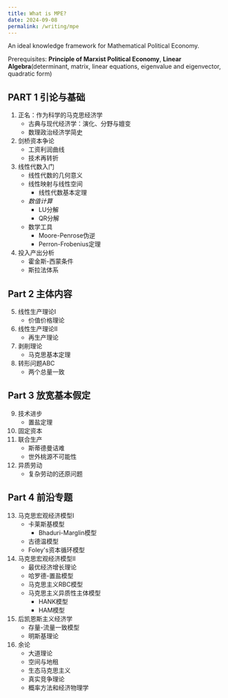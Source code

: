 ```yaml
---
title: What is MPE?
date: 2024-09-08
permalink: /writing/mpe
---
```


An ideal knowledge framework for Mathematical Political Economy.

Prerequisites: **Principle of Marxist Political Economy**, **Linear Algebra**(determinant, matrix, linear equations, eigenvalue and eigenvector, quadratic form)  

## PART 1 引论与基础  

1. 正名：作为科学的马克思经济学
	- 古典与现代经济学：演化、分野与嬗变
	- 数理政治经济学简史
2. 剑桥资本争论
	- 工资利润曲线
	- 技术再转折
3. 线性代数入门
	- 线性代数的几何意义
	- 线性映射与线性空间
		- 线性代数基本定理
	- _数值计算_
		- LU分解
		- QR分解
	- 数学工具
		- Moore-Penrose伪逆
		- Perron-Frobenius定理
4. 投入产出分析
	- 霍金斯-西蒙条件
	- 斯拉法体系  

## Part 2 主体内容  

5. 线性生产理论I
	- 价值价格理论
6. 线性生产理论II
	- 再生产理论
7. 剥削理论
	- 马克思基本定理
8. 转形问题ABC
	- 两个总量一致

## Part 3 放宽基本假定  

9. 技术进步
	- 置盐定理
11. 固定资本
12. 联合生产
	- 斯蒂德曼诘难
	- 世外桃源不可能性
13. 异质劳动
	- 复杂劳动的还原问题

## Part 4 前沿专题  

13. 马克思宏观经济模型I
	- 卡莱斯基模型
		- Bhaduri-Marglin模型
	- 古德温模型  
	- Foley's资本循环模型
14. 马克思宏观经济模型II
	- 最优经济增长理论
	- 哈罗德-置盐模型
	- 马克思主义RBC模型
	- 马克思主义异质性主体模型
		- HANK模型
		- HAM模型
15. 后凯恩斯主义经济学
	- 存量-流量一致模型
	- 明斯基理论
16. 余论
	- 大道理论
	- 空间与地租
	- 生态马克思主义
	- 真实竞争理论
	- 概率方法和经济物理学

